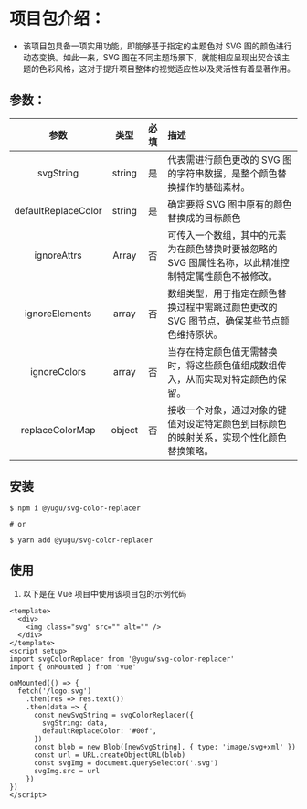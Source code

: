  # 项目包介绍：
- 该项目包具备一项实用功能，即能够基于指定的主题色对 SVG 图的颜色进行动态变换。如此一来，SVG 图在不同主题场景下，就能相应呈现出契合该主题的色彩风格，这对于提升项目整体的视觉适应性以及灵活性有着显著作用。

## 参数：
|  参数  | 类型 | 必填 | 描述 |
| :----: | :----: | :----: | :---- |
|  svgString  | string | 是 | 代表需进行颜色更改的 SVG 图的字符串数据，是整个颜色替换操作的基础素材。 |
|  defaultReplaceColor  | string | 是 | 确定要将 SVG 图中原有的颜色替换成的目标颜色 |
|  ignoreAttrs  | Array | 否 | 可传入一个数组，其中的元素为在颜色替换时要被忽略的 SVG 图属性名称，以此精准控制特定属性颜色不被修改。 |
|  ignoreElements  | array | 否 | 数组类型，用于指定在颜色替换过程中需跳过颜色更改的 SVG 图节点，确保某些节点颜色维持原状。 |
|  ignoreColors  | array | 否 | 当存在特定颜色值无需替换时，将这些颜色值组成数组传入，从而实现对特定颜色的保留。 |
|  replaceColorMap  | object | 否 | 接收一个对象，通过对象的键值对设定特定颜色到目标颜色的映射关系，实现个性化颜色替换策略。 |
 
## 安装

```
$ npm i @yugu/svg-color-replacer

# or

$ yarn add @yugu/svg-color-replacer
```
## 使用
1. 以下是在 Vue 项目中使用该项目包的示例代码

```
<template>
  <div>
    <img class="svg" src="" alt="" />
  </div>
</template>
<script setup>
import svgColorReplacer from '@yugu/svg-color-replacer'
import { onMounted } from 'vue'

onMounted(() => {
  fetch('/logo.svg')
    .then(res => res.text())
    .then(data => {
      const newSvgString = svgColorReplacer({
        svgString: data,
        defaultReplaceColor: '#00f',
      })
      const blob = new Blob([newSvgString], { type: 'image/svg+xml' })
      const url = URL.createObjectURL(blob)
      const svgImg = document.querySelector('.svg')
      svgImg.src = url
    })
})
</script>

```
